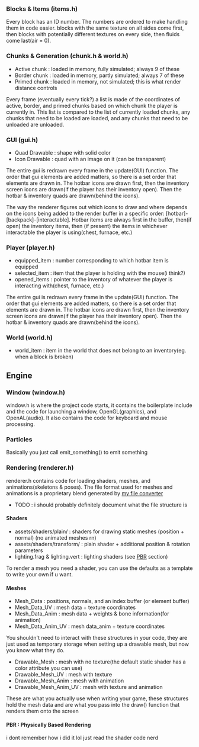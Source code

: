### Blocks & Items (items.h)

Every block has an ID number. The numbers are ordered to make handling them in code easier.
blocks with the same texture on all sides come first, then blocks with
potentially different textures on every side, then fluids come last(air = 0).

### Chunks & Generation (chunk.h & world.h)

- Active chunk : loaded in memory, fully simulated; always 9 of these
- Border chunk : loaded in memory, partly simulated; always 7 of these
- Primed chunk : loaded in memory, not simulated; this is what render distance controls

Every frame (eventually every tick?) a list is made of the coordinates of active, border,
and primed chunks based on which chunk the player is currently in. This list is compared to
the list of currently loaded chunks, any chunks that need to be loaded are loaded, and any chunks
that need to be unloaded are unloaded.

### GUI (gui.h)

- Quad Drawable : shape with solid color
- Icon Drawable : quad with an image on it (can be transparent)

The entire gui is redrawn every frame in the update(GUI) function. The order that gui elements are added matters,
so there is a set order that elements are drawn in. The hotbar icons are drawn first, then the inventory screen
icons are drawn(if the player has their inventory open). Then the hotbar & inventory quads are drawn(behind 
the icons).

The way the renderer figures out which icons to draw and where depends on the icons being added to the render buffer
in a specific order: [hotbar]-[backpack]-[interactable]. Hotbar items are always first in the buffer,
then(if open) the inventory items, then (if present) the items in whichever interactable the player is
using(chest, furnace, etc.)

### Player (player.h)

- equipped_item : number corresponding to which hotbar item is equipped
- selected_item : item that the player is holding with the mouse(i think?)
- opened_items : pointer to the inventory of whatever the player is interacting with(chest, furnace, etc.)

The entire gui is redrawn every frame in the update(GUI) function. The order that gui elements are added matters,
so there is a set order that elements are drawn in. The hotbar icons are drawn first, then the inventory screen
icons are drawn(if the player has their inventory open). Then the hotbar & inventory quads are drawn(behind 
the icons).

### World (world.h)

- world_item : item in the world that does not belong to an inventory(eg. when a block is broken)

## Engine

### Window (window.h)

window.h is where the project code starts, it contains the boilerplate include and the code for launching
a window, OpenGL(graphics), and OpenAL(audio). It also contains the code for keyboard and mouse processing.

### Particles

Basically you just call emit_something() to emit something

### Rendering (renderer.h)

renderer.h contains code for loading shaders, meshes, and animations(skeletons & poses). The file format used
for meshes and animations is a proprietary blend generated by [my file converter](https://github.com/Moomed-Hamed/game-file-converter)

+ TODO : i should probably definitely document what the file structure is

#### Shaders

- assets/shaders/plain/ : shaders for drawing static meshes (position + normal) (no animated meshes rn)
- assets/shaders/transform/ : plain shader + additional position & rotation parameters
- lighting.frag & lighting.vert : lighting shaders (see [PBR](#PBR-:-Physically-Based-Rendering) section)

To render a mesh you need a shader, you can use the defaults as a template to write your own if u want.

#### Meshes

- Mesh_Data : positions, normals, and an index buffer (or element buffer)
- Mesh_Data_UV : mesh data + texture coordinates
- Mesh_Data_Anim : mesh data + weights & bone information(for animation)
- Mesh_Data_Anim_UV : mesh data_anim + texture coordinates

You shouldn't need to interact with these structures in your code, they are just used as temporary storage
when setting up a drawable mesh, but now you know what they do.

- Drawable_Mesh : mesh with no texture(the default static shader has a color attribute you can use)
- Drawable_Mesh_UV : mesh with texture
- Drawable_Mesh_Anim : mesh with animation
- Drawable_Mesh_Anim_UV : mesh with texture and animation

These are what you actually use when writing your game, these structures hold the mesh data and are what you
pass into the draw() function that renders them onto the screen

#### PBR : Physically Based Rendering

i dont remember how i did it lol just read the shader code nerd